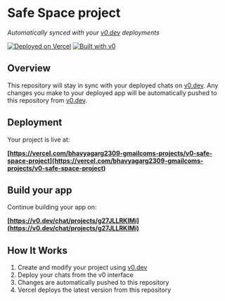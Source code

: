 # Safe Space project

*Automatically synced with your [v0.dev](https://v0.dev) deployments*

[![Deployed on Vercel](https://img.shields.io/badge/Deployed%20on-Vercel-black?style=for-the-badge&logo=vercel)](https://vercel.com/bhavyagarg2309-gmailcoms-projects/v0-safe-space-project)
[![Built with v0](https://img.shields.io/badge/Built%20with-v0.dev-black?style=for-the-badge)](https://v0.dev/chat/projects/g27JLLRKIMi)

## Overview

This repository will stay in sync with your deployed chats on [v0.dev](https://v0.dev).
Any changes you make to your deployed app will be automatically pushed to this repository from [v0.dev](https://v0.dev).

## Deployment

Your project is live at:

**[https://vercel.com/bhavyagarg2309-gmailcoms-projects/v0-safe-space-project](https://vercel.com/bhavyagarg2309-gmailcoms-projects/v0-safe-space-project)**

## Build your app

Continue building your app on:

**[https://v0.dev/chat/projects/g27JLLRKIMi](https://v0.dev/chat/projects/g27JLLRKIMi)**

## How It Works

1. Create and modify your project using [v0.dev](https://v0.dev)
2. Deploy your chats from the v0 interface
3. Changes are automatically pushed to this repository
4. Vercel deploys the latest version from this repository